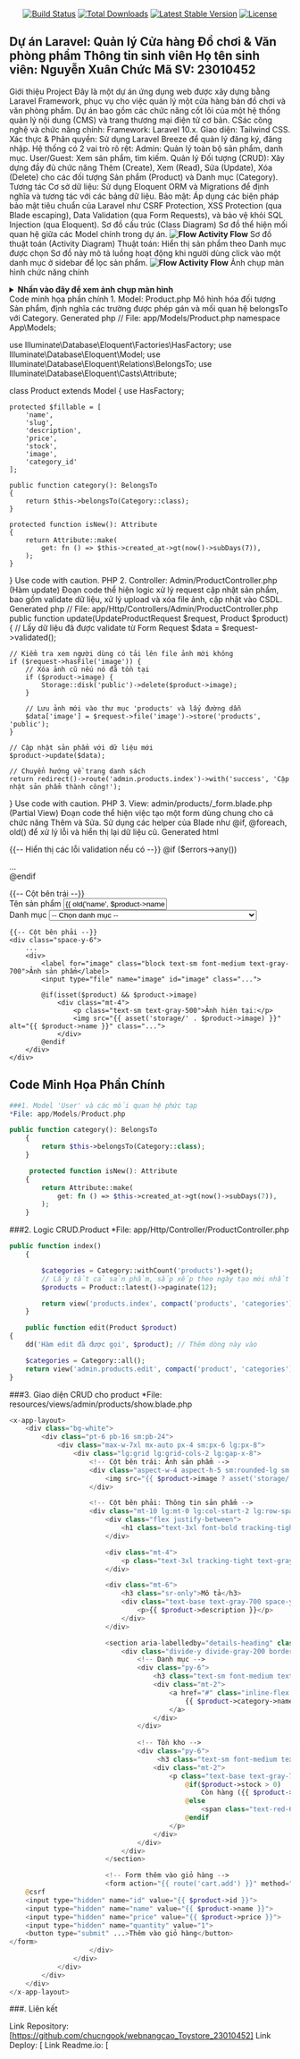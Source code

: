 <p align="center">
<a href="https://github.com/laravel/framework/actions"><img src="https://github.com/laravel/framework/workflows/tests/badge.svg" alt="Build Status"></a>
<a href="https://packagist.org/packages/laravel/framework"><img src="https://img.shields.io/packagist/dt/laravel/framework" alt="Total Downloads"></a>
<a href="https://packagist.org/packages/laravel/framework"><img src="https://img.shields.io/packagist/v/laravel/framework" alt="Latest Stable Version"></a>
<a href="https://packagist.org/packages/laravel/framework"><img src="https://img.shields.io/packagist/l/laravel/framework" alt="License"></a>
</p>

Dự án Laravel: Quản lý Cửa hàng Đồ chơi & Văn phòng phẩm
Thông tin sinh viên
Họ tên sinh viên: Nguyễn Xuân Chức
Mã SV: 23010452
---
Giới thiệu Project
Đây là một dự án ứng dụng web được xây dựng bằng Laravel Framework, phục vụ cho việc quản lý một cửa hàng bán đồ chơi và văn phòng phẩm. Dự án bao gồm các chức năng cốt lõi của một hệ thống quản lý nội dung (CMS) và trang thương mại điện tử cơ bản.
CSác công nghệ và chức năng chính:
Framework: Laravel 10.x.
Giao diện: Tailwind CSS.
Xác thực & Phân quyền: Sử dụng Laravel Breeze để quản lý đăng ký, đăng nhập. Hệ thống có 2 vai trò rõ rệt:
Admin: Quản lý toàn bộ sản phẩm, danh mục.
User/Guest: Xem sản phẩm, tìm kiếm.
Quản lý Đối tượng (CRUD): Xây dựng đầy đủ chức năng Thêm (Create), Xem (Read), Sửa (Update), Xóa (Delete) cho các đối tượng Sản phẩm (Product) và Danh mục (Category).
Tương tác Cơ sở dữ liệu: Sử dụng Eloquent ORM và Migrations để định nghĩa và tương tác với các bảng dữ liệu.
Bảo mật: Áp dụng các biện pháp bảo mật tiêu chuẩn của Laravel như CSRF Protection, XSS Protection (qua Blade escaping), Data Validation (qua Form Requests), và bảo vệ khỏi SQL Injection (qua Eloquent).
Sơ đồ cấu trúc (Class Diagram)
Sơ đồ thể hiện mối quan hệ giữa các Model chính trong dự án.
**![Flow Activity Flow](images/sodothuattoantoystore.drawio.png)**
Sơ đồ thuật toán (Activity Diagram)
Thuật toán: Hiển thị sản phẩm theo Danh mục được chọn
Sơ đồ này mô tả luồng hoạt động khi người dùng click vào một danh mục ở sidebar để lọc sản phẩm.
**![Flow Activity Flow](images/toystore.drawio.png)**
Ảnh chụp màn hình chức năng chính
<details>
<summary><strong>Nhấn vào đây để xem ảnh chụp màn hình</strong></summary>
1. Trang chủ với Slider và Sản phẩm mới
![alt text](URL_ANH_TRANG_CHU_CUA_BAN)
2. Trang danh sách sản phẩm với Sidebar lọc danh mục
![alt text](URL_ANH_TRANG_SAN_PHAM_CUA_BAN)
3. Trang quản lý sản phẩm (Admin)
![alt text](URL_ANH_ADMIN_PRODUCT_INDEX_CUA_BAN)
4. Form Sửa sản phẩm với đầy đủ thông tin (Admin)
![alt text](URL_ANH_ADMIN_PRODUCT_EDIT_CUA_BAN)
5. Trang quản lý danh mục (Admin)
![alt text](URL_ANH_ADMIN_CATEGORY_INDEX_CUA_BAN)
</details>
Code minh họa phần chính
1. Model: Product.php
Mô hình hóa đối tượng Sản phẩm, định nghĩa các trường được phép gán và mối quan hệ belongsTo với Category.
Generated php
// File: app/Models/Product.php
namespace App\Models;

use Illuminate\Database\Eloquent\Factories\HasFactory;
use Illuminate\Database\Eloquent\Model;
use Illuminate\Database\Eloquent\Relations\BelongsTo;
use Illuminate\Database\Eloquent\Casts\Attribute;

class Product extends Model
{
    use HasFactory;

    protected $fillable = [
        'name',
        'slug',
        'description',
        'price',
        'stock',
        'image',
        'category_id'
    ];

    public function category(): BelongsTo
    {
        return $this->belongsTo(Category::class);
    }

    protected function isNew(): Attribute
    {
        return Attribute::make(
            get: fn () => $this->created_at->gt(now()->subDays(7)),
        );
    }
}
Use code with caution.
PHP
2. Controller: Admin/ProductController.php (Hàm update)
Đoạn code thể hiện logic xử lý request cập nhật sản phẩm, bao gồm validate dữ liệu, xử lý upload và xóa file ảnh, cập nhật vào CSDL.
Generated php
// File: app/Http/Controllers/Admin/ProductController.php
public function update(UpdateProductRequest $request, Product $product)
{
    // Lấy dữ liệu đã được validate từ Form Request
    $data = $request->validated();

    // Kiểm tra xem người dùng có tải lên file ảnh mới không
    if ($request->hasFile('image')) {
        // Xóa ảnh cũ nếu nó đã tồn tại
        if ($product->image) {
            Storage::disk('public')->delete($product->image);
        }
        
        // Lưu ảnh mới vào thư mục 'products' và lấy đường dẫn
        $data['image'] = $request->file('image')->store('products', 'public');
    }

    // Cập nhật sản phẩm với dữ liệu mới
    $product->update($data);

    // Chuyển hướng về trang danh sách
    return redirect()->route('admin.products.index')->with('success', 'Cập nhật sản phẩm thành công!');
}
Use code with caution.
PHP
3. View: admin/products/_form.blade.php (Partial View)
Đoạn code thể hiện việc tạo một form dùng chung cho cả chức năng Thêm và Sửa. Sử dụng các helper của Blade như @if, @foreach, old() để xử lý lỗi và hiển thị lại dữ liệu cũ.
Generated html
<!-- File: resources/views/admin/products/_form.blade.php -->

{{-- Hiển thị các lỗi validation nếu có --}}
@if ($errors->any())
    <div class="bg-red-100 border border-red-400 text-red-700 px-4 py-3 rounded relative mb-4">
        ...
    </div>
@endif

<div class="grid grid-cols-1 md:grid-cols-2 gap-6">
    {{-- Cột bên trái --}}
    <div class="space-y-6">
        <div>
            <label for="name" class="block text-sm font-medium text-gray-700">Tên sản phẩm</label>
            <input type="text" name="name" id="name" value="{{ old('name', $product->name ?? '') }}" class="..." required>
        </div>
        <div>
            <label for="category_id" class="block text-sm font-medium text-gray-700">Danh mục</label>
            <select name="category_id" id="category_id" class="..." required>
                <option value="">-- Chọn danh mục --</option>
                @foreach($categories as $category)
                    <option value="{{ $category->id }}" @selected(old('category_id', $product->category_id ?? '') == $category->id)>
                        {{ $category->name }}
                    </option>
                @endforeach
            </select>
        </div>
    </div>

    {{-- Cột bên phải --}}
    <div class="space-y-6">
        ...
        <div>
            <label for="image" class="block text-sm font-medium text-gray-700">Ảnh sản phẩm</label>
            <input type="file" name="image" id="image" class="...">
            
            @if(isset($product) && $product->image)
                <div class="mt-4">
                    <p class="text-sm text-gray-500">Ảnh hiện tại:</p>
                    <img src="{{ asset('storage/' . $product->image) }}" alt="{{ $product->name }}" class="...">
                </div>
            @endif
        </div>
    </div>
</div>


## Code Minh Họa Phần Chính
```php
###1. Model 'User' và các mối quan hệ phức tạp
*File: app/Models/Product.php

public function category(): BelongsTo
    {
        return $this->belongsTo(Category::class);
    }

     protected function isNew(): Attribute
    {
        return Attribute::make(
            get: fn () => $this->created_at->gt(now()->subDays(7)),
        );
    }
```

###2. Logic CRUD.Product
*File: app/Http/Controller/ProductController.php
```php
public function index()
    {

        $categories = Category::withCount('products')->get();
        // Lấy tất cả sản phẩm, sắp xếp theo ngày tạo mới nhất và phân trang (12 sản phẩm mỗi trang)
        $products = Product::latest()->paginate(12);

        return view('products.index', compact('products', 'categories'));
    }

    public function edit(Product $product)
{
    dd('Hàm edit đã được gọi', $product); // Thêm dòng này vào

    $categories = Category::all();
    return view('admin.products.edit', compact('product', 'categories'));
}
```

###3. Giao diện CRUD cho product
*File: resources/views/admin/products/show.blade.php
```php
<x-app-layout>
    <div class="bg-white">
        <div class="pt-6 pb-16 sm:pb-24">
            <div class="max-w-7xl mx-auto px-4 sm:px-6 lg:px-8">
                <div class="lg:grid lg:grid-cols-2 lg:gap-x-8">
                    <!-- Cột bên trái: Ảnh sản phẩm -->
                    <div class="aspect-w-4 aspect-h-5 sm:rounded-lg sm:overflow-hidden lg:aspect-w-3 lg:aspect-h-4">
                        <img src="{{ $product->image ? asset('storage/' . $product->image) : 'https://via.placeholder.com/600x750?text=No+Image' }}" alt="{{ $product->name }}" class="w-full h-full object-center object-cover">
                    </div>

                    <!-- Cột bên phải: Thông tin sản phẩm -->
                    <div class="mt-10 lg:mt-0 lg:col-start-2 lg:row-span-2 lg:self-start">
                        <div class="flex justify-between">
                            <h1 class="text-3xl font-bold tracking-tight text-gray-900">{{ $product->name }}</h1>
                        </div>

                        <div class="mt-4">
                            <p class="text-3xl tracking-tight text-gray-900">{{ number_format($product->price, 0, ',', '.') }} đ</p>
                        </div>

                        <div class="mt-6">
                            <h3 class="sr-only">Mô tả</h3>
                            <div class="text-base text-gray-700 space-y-6">
                                <p>{{ $product->description }}</p>
                            </div>
                        </div>

                        <section aria-labelledby="details-heading" class="mt-10">
                            <div class="divide-y divide-gray-200 border-t">
                                <!-- Danh mục -->
                                <div class="py-6">
                                    <h3 class="text-sm font-medium text-gray-900">Danh mục</h3>
                                    <div class="mt-2">
                                        <a href="#" class="inline-flex items-center px-3 py-1 rounded-full text-sm font-medium bg-indigo-100 text-indigo-800 hover:bg-indigo-200">
                                            {{ $product->category->name }}
                                        </a>
                                    </div>
                                </div>
                                
                                <!-- Tồn kho -->
                                <div class="py-6">
                                     <h3 class="text-sm font-medium text-gray-900">Tồn kho</h3>
                                    <div class="mt-2">
                                        <p class="text-base text-gray-700">
                                            @if($product->stock > 0)
                                                Còn hàng ({{ $product->stock }} sản phẩm)
                                            @else
                                                <span class="text-red-600">Hết hàng</span>
                                            @endif
                                        </p>
                                    </div>
                                </div>
                            </div>
                        </section>

                        <!-- Form thêm vào giỏ hàng -->
                        <form action="{{ route('cart.add') }}" method="POST">
    @csrf
    <input type="hidden" name="id" value="{{ $product->id }}">
    <input type="hidden" name="name" value="{{ $product->name }}">
    <input type="hidden" name="price" value="{{ $product->price }}">
    <input type="hidden" name="quantity" value="1">
    <button type="submit" ...>Thêm vào giỏ hàng</button>
</form>
                    </div>
                </div>
            </div>
        </div>
    </div>
</x-app-layout>
```
###. Liên kết

Link Repository: [https://github.com/chucngook/webnangcao_Toystore_23010452]
Link Deploy: [
Link Readme.io: [
